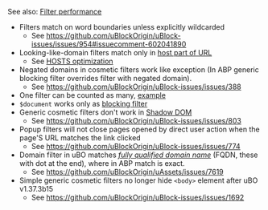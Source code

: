 See also: [Filter performance](./Filter-performance)

- Filters match on word boundaries unless explicitly wildcarded
    - See <https://github.com/uBlockOrigin/uBlock-issues/issues/954#issuecomment-602041890>
- Looking-like-domain filters match only in [host part of URL](https://en.wikipedia.org/wiki/URL#Syntax)
    - See [HOSTS optimization](./Static-filter-syntax#hosts-files)
- Negated domains in cosmetic filters work like exception (In ABP generic blocking filter overrides filter with negated domain).
    - See <https://github.com/uBlockOrigin/uBlock-issues/issues/388>
- One filter can be counted as many, [example](./Static-filter-syntax#badfilter)
- `$document` works only as [blocking filter](./Static-filter-syntax#document-for-entire-page-exception)
- Generic cosmetic filters don't work in [Shadow DOM](https://developer.mozilla.org/en-US/docs/Web/Web_Components/Using_shadow_DOM)
    - See <https://github.com/uBlockOrigin/uBlock-issues/issues/803>
- Popup filters will not close pages opened by direct user action when the page'S URL matches the link clicked
    - See <https://github.com/uBlockOrigin/uBlock-issues/issues/774>
- Domain filter in uBO matches [_fully qualified domain name_](https://en.wikipedia.org/wiki/Fully_qualified_domain_name) (FQDN, these with dot at the end), where in ABP match is exact.
    - See <https://github.com/uBlockOrigin/uAssets/issues/7619>
- Simple generic cosmetic filters no longer hide `<body>` element after uBO v1.37.3b15
    - See <https://github.com/uBlockOrigin/uBlock-issues/issues/1692>